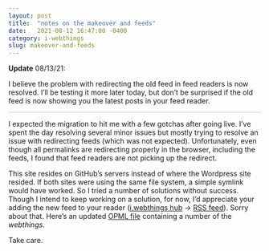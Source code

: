 ```yaml
---
layout: post
title:  "notes on the makeover and feeds"
date:   2021-08-12 16:47:00 -0400
category: i-webthings
slug: makeover-and-feeds
---
```

<div style="border-bottom:1px solid #ccc;margin-bottom:12px;"><strong>Update</strong> 08/13/21:<br />
<p>I believe the problem with redirecting the old feed in feed readers is now resolved. I’ll be testing it more later today, but don’t be surprised if the old feed is now showing you the latest posts in your feed reader.</p></div>
<p>I expected the migration to hit me with a few gotchas after going live. I’ve spent the day resolving several minor issues but mostly trying to resolve an issue with redirecting feeds (which was not expected). Unfortunately, even though all permalinks are redirecting properly in the browser, including the feeds, I found that feed readers are not picking up the redirect.</p>
<p>This site resides on GitHub’s servers instead of where the Wordpress site resided. If both sites were using the same file system, a simple symlink would have worked. So I tried a number of solutions without success. Though I intend to keep working on a solution, for now, I’d appreciate your adding the new feed to your reader (<a href="https://iwebthings.jenett.org/" title="">i.webthings hub</a> → <a href="https://iwebthings.jenett.org/feed.atom" title="">RSS feed</a>). Sorry about that. Here’s an updated <a href="https://hub.iwebthings.com/iwt.opml" title="">OPML file</a> containing a number of the <em>webthings</em>.</p>
<p>Take care.</p>